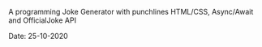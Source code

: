 A programming Joke Generator with punchlines HTML/CSS, Async/Await and OfficialJoke API

Date: 25-10-2020